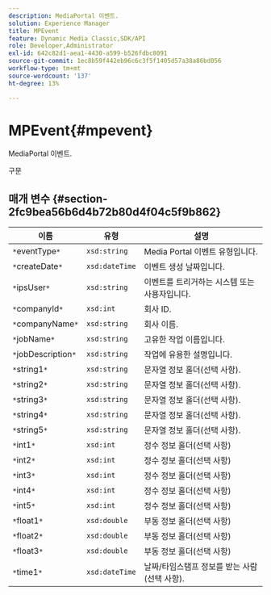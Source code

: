 ```yaml
---
description: MediaPortal 이벤트.
solution: Experience Manager
title: MPEvent
feature: Dynamic Media Classic,SDK/API
role: Developer,Administrator
exl-id: 642c82d1-aea1-4430-a599-b526fdbc8091
source-git-commit: 1ec8b59f442eb96c6c3f5f1405d57a38a86bd056
workflow-type: tm+mt
source-wordcount: '137'
ht-degree: 13%

---
```


# MPEvent{#mpevent}

MediaPortal 이벤트.

구문

## 매개 변수 {#section-2fc9bea56b6d4b72b80d4f04c5f9b862}

| 이름 | 유형 | 설명 |
|---|---|---|
| `*`eventType`*` | `xsd:string` | Media Portal 이벤트 유형입니다. |
| `*`createDate`*` | `xsd:dateTime` | 이벤트 생성 날짜입니다. |
| `*`ipsUser`*` | `xsd:string` | 이벤트를 트리거하는 시스템 또는 사용자입니다. |
| `*`companyId`*` | `xsd:int` | 회사 ID. |
| `*`companyName`*` | `xsd:string` | 회사 이름. |
| `*`jobName`*` | `xsd:string` | 고유한 작업 이름입니다. |
| `*`jobDescription`*` | `xsd:string` | 작업에 유용한 설명입니다. |
| `*`string1`*` | `xsd:string` | 문자열 정보 홀더(선택 사항). |
| `*`string2`*` | `xsd:string` | 문자열 정보 홀더(선택 사항). |
| `*`string3`*` | `xsd:string` | 문자열 정보 홀더(선택 사항). |
| `*`string4`*` | `xsd:string` | 문자열 정보 홀더(선택 사항). |
| `*`string5`*` | `xsd:string` | 문자열 정보 홀더(선택 사항). |
| `*`int1`*` | `xsd:int` | 정수 정보 홀더(선택 사항) |
| `*`int2`*` | `xsd:int` | 정수 정보 홀더(선택 사항) |
| `*`int3`*` | `xsd:int` | 정수 정보 홀더(선택 사항) |
| `*`int4`*` | `xsd:int` | 정수 정보 홀더(선택 사항) |
| `*`int5`*` | `xsd:int` | 정수 정보 홀더(선택 사항) |
| `*`float1`*` | `xsd:double` | 부동 정보 홀더(선택 사항) |
| `*`float2`*` | `xsd:double` | 부동 정보 홀더(선택 사항) |
| `*`float3`*` | `xsd:double` | 부동 정보 홀더(선택 사항) |
| `*`time1`*` | `xsd:dateTime` | 날짜/타임스탬프 정보를 받는 사람(선택 사항). |
